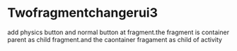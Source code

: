 # Twofragmentchangerui3

add physics button and normal button at fragment.the fragment is container parent as child fragment.and the caontainer fragament
as child of activity
